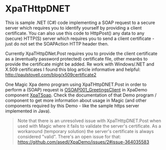 # XpaTHttpDNET

This is sample .NET (C#) code implementing a SOAP request to a secure server which requires you to identify yourself by providing a 
client certificate. You can also use this code to HttpPost() any data to any (secure) HTTP(S) server which requires you to send a client 
certificate - just do not set the SOAPAction HTTP header then.  

Currently XpaTHttpDNet.Post requires you to provide the client certificate as a (eventually password protected) certificate file, other meanbs to 
provide the certificate might be added. Re work with Windows/.NET and X.509 certificates I found this blog article informative and helpful: 
http://paulstovell.com/blog/x509certificate2  

One Magic Xpa demo program using  XpaTHttpDNET.Post in order to perform a (SOAP) request is [OSOAP001_GreetingsClient](/XpaDemo/Doc/Samples/XpaTSoap/OSOAP001_GreetingsClient.md) 
in XpaDemo component [XpaTSoap](/XpaDemo/Components/XpaTSoap). Check the documentation of that Demo program / component to get more information 
about usage in Magic (and other components required by this Demo - like the sample https server implemented in Java).  

> Note that there is an unresolved issue with XpaTHttpDNET.Post when used with Magic where it fails to validate the server's certificate. As 
a workaround (temporary solution) the server's certificate is always considered "valid". There's an open issue for that: https://github.com/asedl/XpaDemo/issues/2#issue-364035583



